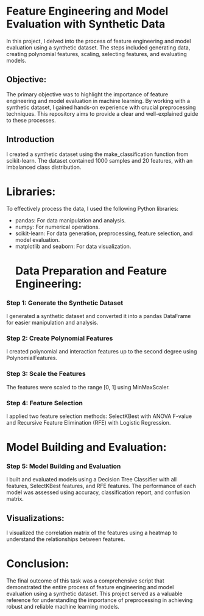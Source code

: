 # Feature Engineering and Model Evaluation with Synthetic Data
In this project, I delved into the process of feature engineering and model evaluation using a synthetic dataset. The steps included generating data, creating polynomial features, scaling, selecting features, and evaluating models.
## Objective:
The primary objective was to highlight the importance of feature engineering and model evaluation in machine learning. By working with a synthetic dataset, I gained hands-on experience with crucial preprocessing techniques.
This repository aims to provide a clear and well-explained guide to these processes.
## Introduction
I created a synthetic dataset using the make_classification function from scikit-learn. The dataset contained 1000 samples and 20 features, with an imbalanced class distribution.
# Libraries:
To effectively process the data, I used the following Python libraries:
- pandas: For data manipulation and analysis.
- numpy: For numerical operations.
- scikit-learn: For data generation, preprocessing, feature selection, and model evaluation.
- matplotlib and seaborn: For data visualization.
  # Data Preparation and Feature Engineering:
### Step 1: Generate the Synthetic Dataset
I generated a synthetic dataset and converted it into a pandas DataFrame for easier manipulation and analysis.
### Step 2: Create Polynomial Features
I created polynomial and interaction features up to the second degree using PolynomialFeatures.
### Step 3: Scale the Features
The features were scaled to the range [0, 1] using MinMaxScaler.

### Step 4: Feature Selection
I applied two feature selection methods: SelectKBest with ANOVA F-value and Recursive Feature Elimination (RFE) with Logistic Regression.
# Model Building and Evaluation:
### Step 5: Model Building and Evaluation
I built and evaluated models using a Decision Tree Classifier with all features, SelectKBest features, and RFE features. The performance of each model was assessed using accuracy, classification report, and confusion matrix.
## Visualizations:
I visualized the correlation matrix of the features using a heatmap to understand the relationships between features.
# Conclusion:
The final outcome of this task was a comprehensive script that demonstrated the entire process of feature engineering and model evaluation using a synthetic dataset. This project served as a valuable reference for understanding the importance of preprocessing in achieving robust and reliable machine learning models.
